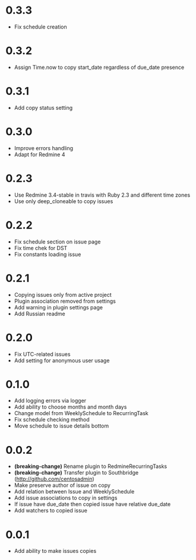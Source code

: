 # 0.3.3

* Fix schedule creation

# 0.3.2

* Assign Time.now to copy start_date regardless of due_date presence

# 0.3.1

* Add copy status setting

# 0.3.0

* Improve errors handling
* Adapt for Redmine 4

# 0.2.3

* Use Redmine 3.4-stable in travis with Ruby 2.3 and different time zones
* Use only deep_cloneable to copy issues 

# 0.2.2

* Fix schedule section on issue page
* Fix time chek for DST
* Fix constants loading issue

# 0.2.1

* Copying issues only from active project
* Plugin association removed from settings
* Add warning in plugin settings page
* Add Russian readme

# 0.2.0

* Fix UTC-related issues
* Add setting for anonymous user usage

# 0.1.0

* Add logging errors via logger
* Add ability to choose months and month days
* Change model from WeeklySchedule to RecurringTask
* Fix schedule checking method
* Move schedule to issue details bottom

# 0.0.2

* **(breaking-change)** Rename plugin to RedmineRecurringTasks
* **(breaking-change)** Transfer plugin to Southbridge (http://github.com/centosadmin)
* Make preserve author of issue on copy
* Add relation between Issue and WeeklySchedule 
* Add issue associations to copy in settings
* If issue have due_date then copied issue have relative due_date
* Add watchers to copied issue

# 0.0.1

* Add ability to make issues copies
